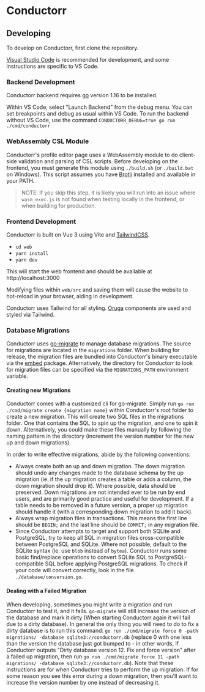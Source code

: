 # Conductorr

## Developing

To develop on Conductorr, first clone the repository.

[Visual Studio Code](https://code.visualstudio.com/) is recommended for development, and some instructions are specific to VS Code.

### Backend Development

Conductorr backend requires [go](https://golang.org/) version 1.16 to be installed.

Within VS Code, select "Launch Backend" from the debug menu. You can set breakpoints and debug as usual within VS Code. To run the backend without VS Code, use the command `CONDUCTORR_DEBUG=true go run ./cmd/conductorr`

### WebAssembly CSL Module

Conductorr's profile editor page uses a WebAssembly module to do client-side validation and parsing of CSL scripts. Before developing on the frontend, you must generate this module using `./build.sh` (or `./build.bat` on Windows). This script assumes you have [Brotli](https://github.com/google/brotli) installed and available in your PATH.

> NOTE: If you skip this step, it is likely you will run into an issue where `wasm_exec.js` is not found when testing locally in the frontend, or when building for production.

### Frontend Development

Conductorr is built on Vue 3 using Vite and [TailwindCSS](https://tailwindcss.com/).

- `cd web`
- `yarn install`
- `yarn dev`

This will start the web frontend and should be available at http://localhost:3000

Modifying files within `web/src` and saving them will cause the website to hot-reload in your browser, aiding in development.

Conductorr uses Tailwind for all styling. [Oruga](https://oruga.io) components are used and styled via Tailwind.

### Database Migrations

Conductorr uses [go-migrate](https://github.com/golang-migrate/migrate) to manage database migrations. The source for migrations are located in the `migrations` folder. When building for release, the migration files are bundled into Conductorr's binary executable via the [embed](https://golang.org/pkg/embed/) package. Alternatively, the directory for Conductorr to look for migration files can be specified via the `MIGRATIONS_PATH` environment variable.

#### Creating new Migrations

Conductorr comes with a customized cli for go-migrate. Simply run `go run ./cmd/migrate create {migration name}` within Conductorr's root folder to create a new migration. This will create two SQL files in the migrations folder. One that contains the SQL to spin up the migration, and one to spin it down. Alternatively, you could make these files manually by following the naming pattern in the directory (increment the version number for the new up and down migrations).

In order to write effective migrations, abide by the following conventions:
- Always create both an up and down migration. The down migration should undo any changes made to the database schema by the up migration (ie. if the up migration creates a table or adds a column, the down migration should drop it). Where possible, data should be preserved. Down migrations are not intended ever to be run by end users, and are primarily good practice and useful for development. If a table needs to be removed in a future version, a proper up migration should handle it (with a corresponding down migration to add it back).
- Always wrap migration files in transactions. This means the first line should be `BEGIN;` and the last line should be `COMMIT;` in any migration file.
- Since Conductorr attempts to target and support both SQLite and PostgreSQL, try to keep all SQL in migration files cross-compatible between PostgreSQL and SQLite. Where not possible, default to the SQLite syntax (ie. use `blob` instead of `bytea`).  Conductorr runs some basic find/replace operations to convert SQLite SQL to PostgreSQL-compatible SQL before applying PostgreSQL migrations. To check if your code will convert correctly, look in the file `./database/conversion.go`.

#### Dealing with a Failed Migration

When developing, sometimes you might write a migration and run Conductorr to test it, and it fails. `go-migrate` will still increase the version of the database and mark it dirty (When starting Conductorr again it will fail due to a dirty database). In general the only thing you will need to do to fix a dirty database is to run this command: `go run ./cmd/migrate force 0 -path migrations/ -database sqlite3://conductorr.db` (replace 0 with one less than the version the database just got bumped to - in other words, if Conductorr outputs "Dirty database version 12. Fix and force version" after a failed up migration, then run `go run ./cmd/migrate force 11 -path migrations/ -database sqlite3://conductorr.db`). Note that these instructions are for when Conductorr tries to perform the up migration. If for some reason you see this error during a down migration, then you'll want to increase the version number by one instead of decreasing it.


